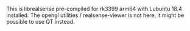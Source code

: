 This is librealsense pre-compiled for rk3399 arm64 with Lubuntu 18.4 installed.
The opengl utilities / realsense-viewer is not here, it might be possible to use QT instead.
